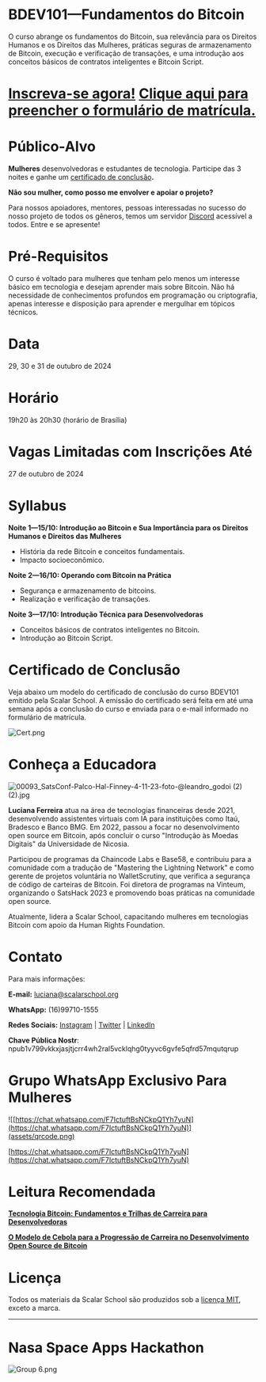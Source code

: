 

# BDEV101—Fundamentos do Bitcoin

O curso abrange os fundamentos do Bitcoin, sua relevância para os Direitos Humanos e os Direitos das Mulheres, práticas seguras de armazenamento de Bitcoin, execução e verificação de transações, e uma introdução aos conceitos básicos de contratos inteligentes e Bitcoin Script.

# [Inscreva-se agora!](https://forms.gle/WSA3WhHTvaGNKQ9U7) [Clique aqui para preencher o formulário de matrícula.](https://forms.gle/WSA3WhHTvaGNKQ9U7)

# Público-Alvo

**Mulheres** desenvolvedoras e estudantes de tecnologia. Participe das 3 noites e ganhe um [certificado de conclusão](https://www.notion.so/BDEV101-Fundamentos-do-Bitcoin-de16abe585454dd5bc95a6c02bf88bbe?pvs=21)**.**

**Não sou mulher, como posso me envolver e apoiar o projeto?**

Para nossos apoiadores, mentores, pessoas interessadas no sucesso do nosso projeto de todos os gêneros, temos um servidor [Discord](https://discord.gg/AdDKAKWUxE) acessível a todos. Entre e se apresente! 

# Pré-Requisitos

O curso é voltado para mulheres que tenham pelo menos um interesse básico em tecnologia e desejam aprender mais sobre Bitcoin. Não há necessidade de conhecimentos profundos em programação ou criptografia, apenas interesse e disposição para aprender e mergulhar em tópicos técnicos.

# Data

29, 30 e 31 de outubro de 2024

# Horário

19h20 às 20h30 (horário de Brasília)

# Vagas Limitadas com Inscrições Até

27 de outubro de 2024

# **Syllabus**

**Noite 1—15/10: Introdução ao Bitcoin e Sua Importância para os Direitos Humanos e Direitos das Mulheres**

- História da rede Bitcoin e conceitos fundamentais.
- Impacto socioeconômico.

**Noite 2—16/10: Operando com Bitcoin na Prática**

- Segurança e armazenamento de bitcoins.
- Realização e verificação de transações.

**Noite 3—17/10: Introdução Técnica para Desenvolvedoras**

- Conceitos básicos de contratos inteligentes no Bitcoin.
- Introdução ao Bitcoin Script.

# Certificado de Conclusão

Veja abaixo um modelo do certificado de conclusão do curso BDEV101 emitido pela Scalar School. A emissão do certificado será feita em até uma semana após a conclusão do curso e enviada para o e-mail informado no formulário de matrícula.

![Cert.png](assets/cert.png)

# Conheça a Educadora

![00093_SatsConf-Palco-Hal-Finney-4-11-23-foto-@leandro_godoi (2) (2).jpg](assets/satsconf.jpg)

**Luciana Ferreira** atua na área de tecnologias financeiras desde 2021, desenvolvendo assistentes virtuais com IA para instituições como Itaú, Bradesco e Banco BMG. Em 2022, passou a focar no desenvolvimento open source em Bitcoin, após concluir o curso "Introdução às Moedas Digitais" da Universidade de Nicosia.

Participou de programas da Chaincode Labs e Base58, e contribuiu para a comunidade com a tradução de "Mastering the Lightning Network" e como gerente de projetos voluntária no WalletScrutiny, que verifica a segurança de código de carteiras de Bitcoin. Foi diretora de programas na Vinteum, organizando o SatsHack 2023 e promovendo boas práticas na comunidade open source.

Atualmente, lidera a Scalar School, capacitando mulheres em tecnologias Bitcoin com apoio da Human Rights Foundation.

# **Contato**

Para mais informações:

**E-mail:** luciana@scalarschool.org

**WhatsApp:** (16)99710-1555

**Redes Sociais:** [Instagram](https://www.instagram.com/scalar.school/) | [Twitter](https://twitter.com/scalarschool) | [LinkedIn](https://www.linkedin.com/in/lucianareyferreira/)

**Chave Pública Nostr**: npub1v799vkkxjasjtjcrr4wh2ral5vcklqhg0tyyvc6gvfe5qfrd57mqutqrup 

# Grupo WhatsApp Exclusivo Para Mulheres

![[https://chat.whatsapp.com/F7IctuftBsNCkpQ1Yh7yuN](https://chat.whatsapp.com/F7IctuftBsNCkpQ1Yh7yuN)](assets/qrcode.png)

[https://chat.whatsapp.com/F7IctuftBsNCkpQ1Yh7yuN](https://chat.whatsapp.com/F7IctuftBsNCkpQ1Yh7yuN)

# Leitura Recomendada

[**Tecnologia Bitcoin: Fundamentos e Trilhas de Carreira para Desenvolvedoras**](https://drive.google.com/file/d/1MjUNi0wjeJqSTfNph5nu5CU7Ge-udg6W/view?usp=sharing)

[**O Modelo de Cebola para a Progressão de Carreira no Desenvolvimento Open Source de Bitcoin**](https://scalarschool.medium.com/o-modelo-de-cebola-para-o-desenvolvimento-bitcoin-open-source-98cf2514e140)

# Licença

Todos os materiais da Scalar School são produzidos sob a [licença MIT](https://www.mit.edu/~amini/LICENSE.md), exceto a marca.  

---

# Nasa Space Apps Hackathon

![Group 6.png](assets/nasaSpaceApps.png)